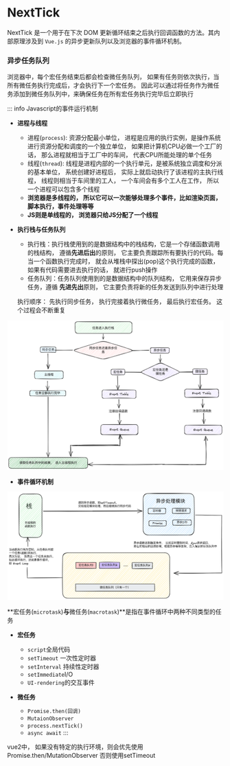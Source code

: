 # NextTick

NextTick 是一个用于在下次 DOM 更新循环结束之后执行回调函数的方法。其内部原理涉及到 `Vue.js` 的异步更新队列以及浏览器的事件循环机制。

### 异步任务队列

 浏览器中，每个宏任务结束后都会检查微任务队列， 如果有任务则依次执行，当所有微任务执行完成后，才会执行下一个宏任务。 因此可以通过将任务作为微任务添加到微任务队列中，来确保任务在所有宏任务执行完毕后立即执行

 ::: info Javascript的事件运行机制

- **进程与线程**
  - 进程(`process`): 资源分配最小单位， 进程是应用的执行实例，是操作系统进行资源分配和调度的一个独立单位， 如果把计算机CPU必做一个工厂的话， 那么进程就相当于工厂中的车间， 代表CPU所能处理的单个任务
  - 线程(`thread`): 线程是进程内部的一个执行单元，是被系统独立调度和分派的基本单位， 系统创建好进程后， 实际上就启动执行了该进程的主执行线程， 线程则相当于车间里的工人， 一个车间会有多个工人在工作， 所以一个进程可以包含多个线程
  - **浏览器是多线程的， 所以它可以一次能够处理多个事件，比如渲染页面，脚本执行，事件处理等等**
  - **JS则是单线程的， 浏览器只给JS分配了一个线程**

- **执行栈与任务队列**
  - 执行栈：执行栈使用到的是数据结构中的栈结构，它是一个存储函数调用的栈结构， 遵循**先进后出**的原则， 它主要负责跟踪所有要执行的代码。每当一个函数执行完成时， 就会从堆栈中探出(pop)这个执行完成的函数， 如果有代码需要进去执行的话， 就进行push操作
  - 任务队列：任务队列使用到的是数据结构中的队列结构， 它用来保存异步任务，遵循 **先进先出**原则， 它主要负责将新的任务发送到队列中进行处理
  
  执行顺序： 先执行同步任务， 执行完接着执行微任务， 最后执行宏任务。 这个过程会不断重复

![任务执行顺序](../../public/image/任务执行顺序.png)

- **事件循环机制**

![事件循环机制](../../public/image/事件循环机制.png)

 **宏任务(`microtask`)**与**微任务(`macrotask`)**是指在事件循环中两种不同类型的任务

- **宏任务**
  - `script`全局代码
  - `setTimeout` 一次性定时器
  - `setInterval` 持续性定时器
  - `setImmediate`I/O
  - `UI-rendering`的交互事件

- **微任务**
  - `Promise.then(回调)`
  - `MutaionObserver`
  - `process.nextTick()`
  - `async await`
 :::

vue2中， 如果没有特定的执行环境，则会优先使用Promise.then/MutationObserver 否则使用setTimeout
